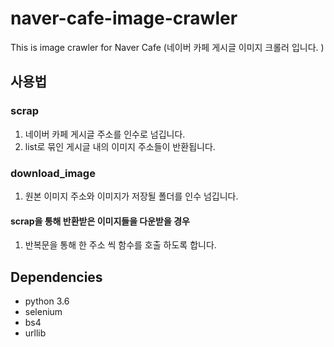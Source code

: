 # naver-cafe-image-crawler
This is image crawler for Naver Cafe (네이버 카페 게시글 이미지 크롤러 입니다. )

## 사용법
### scrap
1. 네이버 카페 게시글 주소를 인수로 넘깁니다.
2. list로 묶인 게시글 내의 이미지 주소들이 반환됩니다.

### download_image
1. 원본 이미지 주소와 이미지가 저장될 폴더를 인수 넘깁니다.
#### scrap을 통해 반환받은 이미지들을 다운받을 경우
1. 반복문을 통해 한 주소 씩 함수를 호출 하도록 합니다.

## Dependencies
- python 3.6
- selenium
- bs4
- urllib
